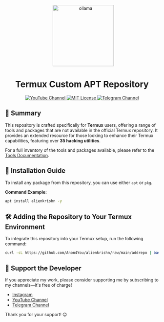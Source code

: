 <div align="center">
  <a href="https://ollama.com" />
    <img alt="ollama" height="200px" src="assets/img.png">
  </a>
</div>
<h1 align="center">Termux Custom APT Repository</h1>

<p align="center">
  <a href="https://youtube.com/@alienkrishnorg">
    <img src="https://img.shields.io/badge/YouTube-Channel-red" alt="YouTube Channel">
  </a>
  <a href="https://github.com/Anon4You/alienkrishn/blob/main/LICENSE">
    <img src="https://img.shields.io/badge/License-MIT-blue" alt="MIT License">
  </a>
  <a href="https://t.me/nullxvoid">
    <img src="https://img.shields.io/badge/Telegram-Join-green" alt="Telegram Channel">
  </a>
</p>

## 📖 Summary

This repository is crafted specifically for **Termux** users, offering a range of tools and packages that are not available in the official Termux repository. It provides an extended resource for those looking to enhance their Termux capabilities, featuring over **35 hacking utilities**.

For a full inventory of the tools and packages available, please refer to the [Tools Documentation](https://github.com/Anon4You/alienkrishn/blob/main/assets/Tools.md).

## 🚀 Installation Guide

To install any package from this repository, you can use either `apt` or `pkg`. 

**Command Example:**
```bash
apt install alienkrishn -y
```

## 🛠️ Adding the Repository to Your Termux Environment

To integrate this repository into your Termux setup, run the following command:
```bash
curl -sL https://github.com/Anon4You/alienkrishn/raw/main/addrepo | bash
```

## 🤝 Support the Developer

If you appreciate my work, please consider supporting me by subscribing to my channels—it's free of charge! 

- [Instagram](https://www.instagram.com/alienkrishn)
- [YouTube Channel](https://youtube.com/@alienkrishnorg)
- [Telegram Channel](https://t.me/nullxvoid)

Thank you for your support! 😊
